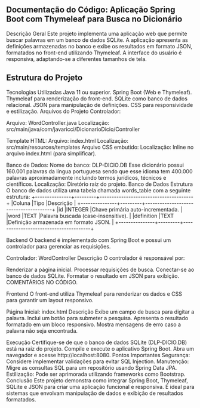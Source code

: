 Documentação do Código: Aplicação Spring Boot com Thymeleaf para Busca no Dicionário
------------------------------------------------------------------------------------
Descrição Geral
Este projeto implementa uma aplicação web que permite buscar palavras em um banco de dados SQLite.
A aplicação apresenta as definições armazenadas no banco e exibe os resultados em formato JSON, formatados no front-end utilizando Thymeleaf.
A interface do usuário é responsiva, adaptando-se a diferentes tamanhos de tela.

Estrutura do Projeto
--------------------
Tecnologias Utilizadas
Java 11 ou superior.
Spring Boot (Web e Thymeleaf).
Thymeleaf para renderização do front-end.
SQLite como banco de dados relacional.
JSON para manipulação de definições.
CSS para responsividade e estilização.
Arquivos do Projeto
Controlador:

Arquivo: WordController.java
Localização: src/main/java/com/javaricci/DicionarioDicio/Controller

Template HTML:
Arquivo: index.html
Localização: src/main/resources/templates
Arquivo CSS embutido:
Localização: Inline no arquivo index.html (para simplificar).

Banco de Dados:
Nome do banco: DLP-DICIO.DB
Esse dicionário possui 160.001 palavras da língua portuguesa sendo que esse idioma tem 400.000 palavras aproximadamente incluindo termos jurídicos, técnicos
e científicos.
Localização: Diretório raiz do projeto.
Banco de Dados 
Estrutura
O banco de dados utiliza uma tabela chamada words_table com a seguinte estrutura:
+---------------+---------+---------------------------------------+
|Coluna	        |Tipo	  |Descrição                              |
+---------------+---------+---------------------------------------+
|id	        |INTEGER  |Chave primária auto-incrementada.      |
|word	        |TEXT	  |Palavra buscada (case-insensitive).    |
|definition	|TEXT	  |Definição armazenada em formato JSON.  |
+---------------+---------+---------------------------------------+

Backend
O backend é implementado com Spring Boot e possui um controlador para gerenciar as requisições.

Controlador: WordController
Descrição
O controlador é responsável por:

Renderizar a página inicial.
Processar requisições de busca.
Conectar-se ao banco de dados SQLite.
Formatar o resultado em JSON para exibição.
COMENTÁRIOS NO CÓDIGO.

Frontend
O front-end utiliza Thymeleaf para renderizar os dados e CSS para garantir um layout responsivo.

Página Inicial: index.html
Descrição
Exibe um campo de busca para digitar a palavra.
Inclui um botão para submeter a pesquisa.
Apresenta o resultado formatado em um bloco responsivo.
Mostra mensagens de erro caso a palavra não seja encontrada.

Execução
Certifique-se de que o banco de dados SQLite (DLP-DICIO.DB) está na raiz do projeto.
Compile e execute o aplicativo Spring Boot.
Abra um navegador e acesse http://localhost:8080.
Pontos Importantes
Segurança: Considere implementar validações para evitar SQL Injection.
Manutenção: Migre as consultas SQL para um repositório usando Spring Data JPA.
Estilização: Pode ser aprimorada utilizando frameworks como Bootstrap.
Conclusão
Este projeto demonstra como integrar Spring Boot, Thymeleaf, SQLite e JSON para criar uma aplicação funcional e responsiva.
É ideal para sistemas que envolvam manipulação de dados e exibição de resultados formatados.
